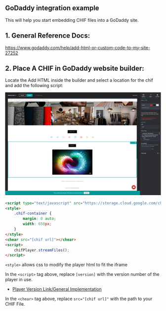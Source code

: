 ## GoDaddy integration example

This will help you start embedding CHIF files into a GoDaddy site.

## 1. General Reference Docs:

https://www.godaddy.com/help/add-html-or-custom-code-to-my-site-27252

## 2. Place A CHIF in GoDaddy website builder:

Locate the Add HTML inside the builder and select a location for the chif and add the following script:

![add code](imgs/godaddy1.jpg)

```html
<script type="text/javascript" src="https://storage.cloud.google.com/chif-player/chifPlayer-[version].js"></script>
<style>
	.chif-container {
		margin: 0 auto;
		width: 650px;
	}
</style>
<chear src="[chif url]"></chear>
<script>
	chifPlayer.streamFiles();
</script>
```

```<style>``` allows css to modify the player html to fit the iframe

In the `<script>` tag above, replace `[version]` with the version number of the player in use. 

* [Player Version Link/General Implementation](../../player/playerimplementation.md)

In the `<chear>` tag above, replace `src="[chif url]"` with the path to your CHIF File.